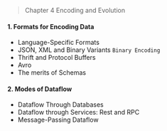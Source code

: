 > Chapter 4 Encoding and Evolution

#### 1. Formats for Encoding Data 
* Language-Specific Formats
* JSON, XML and Binary Variants
`Binary Encoding`
* Thrift and Protocol Buffers
* Avro
* The merits of Schemas
#### 2. Modes of Dataflow
* Dataflow Through Databases
* Dataflow through Services: Rest and RPC
* Message-Passing Dataflow
